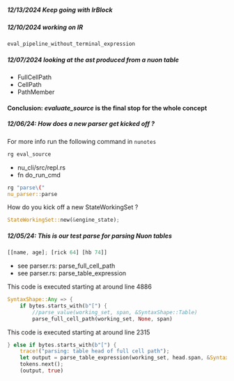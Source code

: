 
##### 12/13/2024 Keep going with IrBlock

##### 12/10/2024 working on IR

```rust
eval_pipeline_without_terminal_expression
```

##### 12/07/2024 looking at the ast produced from a nuon table

- FullCellPath
- CellPath
- PathMember

#### Conclusion: *evaluate_source* is the final stop for the whole concept

##### 12/06/24: How does a new parser get kicked off ?

For more info run the following command in `nunotes`

```rust
rg eval_source
```

- nu_cli/src/repl.rs
- fn do_run_cmd

```rust
rg "parse\("
nu_parser::parse
```

How do you kick off a new StateWorkingSet ?

```rust
StateWorkingSet::new(&engine_state);
```

##### 12/05/24: This is our test parse for parsing Nuon tables

```rust
[[name, age]; [rick 64] [hb 74]]
```

- see parser.rs: parse_full_cell_path
- see parser.rs: parse_table_expression

This code is executed starting at around line 4886

```rust
SyntaxShape::Any => {
    if bytes.starts_with(b"[") {
        //parse_value(working_set, span, &SyntaxShape::Table)
        parse_full_cell_path(working_set, None, span)
```

This code is executed starting at around line 2315

```rust
} else if bytes.starts_with(b"[") {
    trace!("parsing: table head of full cell path");
    let output = parse_table_expression(working_set, head.span, &SyntaxShape::Any);
    tokens.next();
    (output, true)
```
